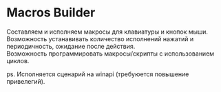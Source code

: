 # Macros Builder

Составляем и исполняем макросы для клавиатуры и кнопок мыши. <br>
Возможность устанавивать количество исполнений нажатий и периодичность, ожидание после действия. <br> 
Возможность программировать макросы/скрипты с использованием циклов. <br>

ps. Исполняется сценарий на winapi (требуюется повышение привелегий).
